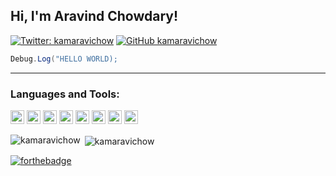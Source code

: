 <h2> Hi, I'm Aravind Chowdary! </h2>


[![Twitter: kamaravichow](https://img.shields.io/twitter/follow/kamaravichow?style=social)](https://twitter.com/kamaravichow)
[![GitHub kamaravichow](https://img.shields.io/github/followers/kamaravichow?label=follow&style=social)](https://github.com/kamaravichow)

```c#
Debug.Log("HELLO WORLD);
```

---


### Languages and Tools:

<p align="left">
<img src="https://www.vectorlogo.zone/logos/dartlang/dartlang-icon.svg" alt="dart" width="22" height="22"/>
<img src="https://devicons.github.io/devicon/devicon.git/icons/android/android-original.svg" alt="android" width="22" height="22"/> 
<img src="https://www.vectorlogo.zone/logos/firebase/firebase-icon.svg" alt="firebase" width="22" height="22"/> 
<img src="https://www.vectorlogo.zone/logos/flutterio/flutterio-icon.svg" alt="flutter" width="22" height="22"/> 
<img src="https://www.vectorlogo.zone/logos/git-scm/git-scm-icon.svg" alt="git" width="22" height="22"/> 
<img src="https://www.vectorlogo.zone/logos/unity3d/unity3d-icon.svg" alt="unity" width="22" height="22"/>  
<img src="https://devicons.github.io/devicon/devicon.git/icons/python/python-original.svg" alt="python" width="22" height="22"/> 
<img src="https://www.vectorlogo.zone/logos/sketchapp/sketchapp-icon.svg" alt="vscode" width="22" height="22"/> 
</p>

<p><img align="left" src="https://github-readme-stats.vercel.app/api/top-langs/?username=kamaravichow&layout=compact&hide=html" alt="kamaravichow" /></p>

<p>&nbsp;<img align="center" src="https://github-readme-stats.vercel.app/api?username=kamaravichow&show_icons=true" alt="kamaravichow" /></p>

[![forthebadge](https://forthebadge.com/images/badges/built-with-swag.svg)](https://kamaravichow.github.io)


